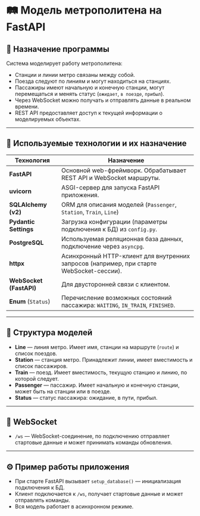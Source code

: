 # 🛤️ Модель метрополитена на FastAPI

## 📌 Назначение программы

Система моделирует работу метрополитена:

- Станции и линии метро связаны между собой.
- Поезда следуют по линиям и могут находиться на станциях.
- Пассажиры имеют начальную и конечную станции, могут перемещаться и менять статус (`ожидает`, `в поезде`, `прибыл`).
- Через WebSocket можно получать и отправлять данные в реальном времени.
- REST API предоставляет доступ к текущей информации о моделируемых объектах.

---

## 🧰 Используемые технологии и их назначение

| Технология                 | Назначение                                                                 |
|---------------------------|---------------------------------------------------------------------------|
| **FastAPI**               | Основной web-фреймворк. Обрабатывает REST API и WebSocket маршруты.       |
| **uvicorn**               | ASGI-сервер для запуска FastAPI приложения.                              |
| **SQLAlchemy (v2)**       | ORM для описания моделей (`Passenger`, `Station`, `Train`, `Line`)        |
| **Pydantic Settings**     | Загрузка конфигурации (параметры подключения к БД) из `config.py`.        |
| **PostgreSQL**            | Используемая реляционная база данных, подключение через `asyncpg`.        |
| **httpx**                 | Асинхронный HTTP-клиент для внутренних запросов (например, при старте WebSocket-сессии). |
| **WebSocket (FastAPI)**   | Для двусторонней связи с клиентом. |
| **Enum** (`Status`)       | Перечисление возможных состояний пассажира: `WAITING`, `IN_TRAIN`, `FINISHED`. |

---

## 🧱 Структура моделей

- **Line** — линия метро. Имеет имя, станции на маршруте (`route`) и список поездов.
- **Station** — станция метро. Принадлежит линии, имеет вместимость и список пассажиров.
- **Train** — поезд. Имеет вместимость, текущую станцию и линию, по которой следует.
- **Passenger** — пассажир. Имеет начальную и конечную станции, может быть на станции или в поезде.
- **Status** — статус пассажира: ожидание, в пути, прибыл.

---

## 🔌 WebSocket

- `/ws` — WebSocket-соединение, по подключению отправляет стартовые данные и может принимать команды обновления.

---

## ⚙️ Пример работы приложения

- При старте FastAPI вызывает `setup_database()` — инициализация подключения к БД.
- Клиент подключается к `/ws`, получает стартовые данные и может отправлять команды.
- Вся модель работает в асинхронном режиме.
